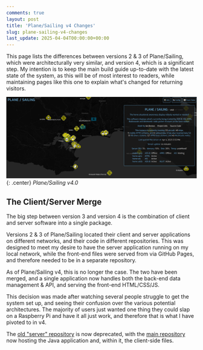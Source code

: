 ```yaml
---
comments: true
layout: post
title: 'Plane/Sailing v4 Changes'
slug: plane-sailing-v4-changes
last_update: 2025-04-04T00:00:00+00:00
---
```


This page lists the differences between versions 2 & 3 of Plane/Sailing, which were architecturally very similar, and version 4, which is a significant step. My intention is to keep the main build guide up-to-date with the latest state of the system, as this will be of most interest to readers, while maintaining pages like this one to explain what's changed for returning visitors.

![Plane/Sailing v4 Interface](/img/projects/planesailing/ui4.png){: .center}
*Plane/Sailing v4.0*

## The Client/Server Merge

The big step between version 3 and version 4 is the combination of client and server software into a single package.

Versions 2 & 3 of Plane/Sailing located their client and server applications on different networks, and their code in different repositories. This was designed to meet my desire to have the server application running on my local network, while the front-end files were served from via GitHub Pages, and therefore needed to be in a separate repository.

As of Plane/Sailing v4, this is no longer the case. The two have been merged, and a single application now handles both the back-end data management & API, and serving the front-end HTML/CSS/JS.

This decision was made after watching several people struggle to get the system set up, and seeing their confusion over the various potential architectures. The majority of users just wanted one thing they could slap on a Raspberry Pi and have it all just work, and therefore that is what I have pivoted to in v4.

The [old "server" repository](https://github.com/ianrenton/planesailing-server) is now deprecated, with the [main repository](https://github.com/ianrenton/planesailing) now hosting the Java application and, within it, the client-side files.